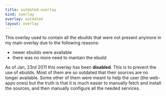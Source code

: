```yaml
---
title: outdated-overlay
kind: overlay
overlay: outdated
layout: overlay
---
```

This overlay used to contain all the ebuilds that were not present anymore in my main overlay due to the following reasons:

* newer ebuilds were available
* there was no more need to mantain the ebuild

As of Jan, 23rd 2011 this overlay has been **disabled**. This is to prevent the use of ebuilds. Most of them are so outdated that their sources are no longer available. Some other of them were meant to help the user (the web-apps ones) but the truth is that it is much easier to manually fetch and install the sources, and then manually configure all the needed services.
